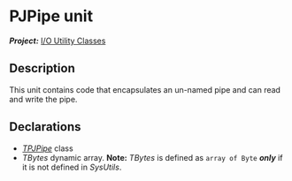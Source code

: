# PJPipe unit

***Project:*** [I/O Utility Classes](../API.md)

## Description

This unit contains code that encapsulates an un-named pipe and can read and write the pipe.

## Declarations

* [_TPJPipe_](./TPJPipe.md) class
* _TBytes_ dynamic array. **Note:** _TBytes_ is defined as `array of Byte` ***only*** if it is not defined in _SysUtils_.
